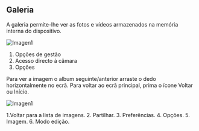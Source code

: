 ## Galeria

A galeria permite-lhe ver as fotos e vídeos armazenados na memória interna do dispositivo.

![Imagen1](http://static.energysistem.com/images/manuals/42499/56dd9e7f5d335.jpg)

1. Opções de gestão
2. Acesso directo à câmara
3. Opções

Para ver a imagem o album seguinte/anterior arraste o dedo horizontalmente no ecrã. Para voltar ao ecrã principal, prima o ícone Voltar ou Início.

![Imagen1](http://static.energysistem.com/images/manuals/42499/56dd9e84185f6.jpg)


1.Voltar para a lista de imagens.
2. Partilhar.
3. Preferências.
4. Opções.
5. Imagem.
6. Modo edição.

